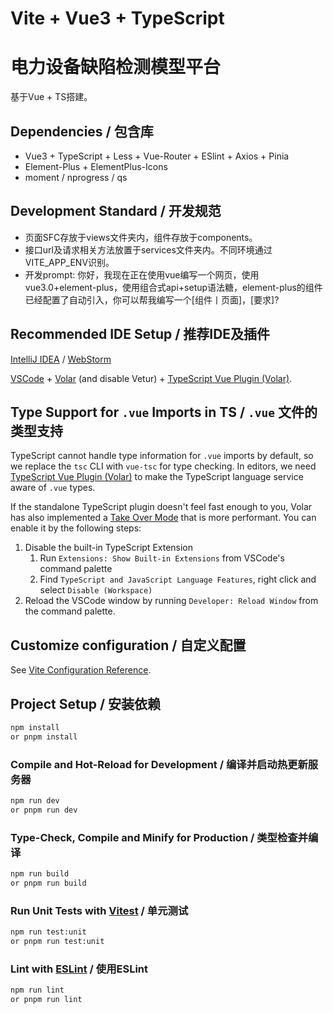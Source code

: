 # Vite + Vue3 + TypeScript

# 电力设备缺陷检测模型平台

基于Vue + TS搭建。

## Dependencies / 包含库

+ Vue3 + TypeScript + Less + Vue-Router + ESlint + Axios + Pinia
+ Element-Plus + ElementPlus-Icons
+ moment / nprogress / qs

## Development  Standard / 开发规范

+ 页面SFC存放于views文件夹内，组件存放于components。
+ 接口url及请求相关方法放置于services文件夹内。不同环境通过VITE_APP_ENV识别。
+ 开发prompt:
  你好，我现在正在使用vue编写一个网页，使用vue3.0+element-plus，使用组合式api+setup语法糖，element-plus的组件已经配置了自动引入，你可以帮我编写一个[组件丨页面]，[要求]?

## Recommended IDE Setup / 推荐IDE及插件

[IntelliJ IDEA](https://www.jetbrains.com/idea/) / [WebStorm](https://www.jetbrains.com.cn/webstorm/)

[VSCode](https://code.visualstudio.com/) + [Volar](https://marketplace.visualstudio.com/items?itemName=Vue.volar) (and disable Vetur) + [TypeScript Vue Plugin (Volar)](https://marketplace.visualstudio.com/items?itemName=Vue.vscode-typescript-vue-plugin).

## Type Support for `.vue` Imports in TS / `.vue` 文件的类型支持

TypeScript cannot handle type information for `.vue` imports by default, so we replace the `tsc` CLI with `vue-tsc` for type checking. In editors, we need [TypeScript Vue Plugin (Volar)](https://marketplace.visualstudio.com/items?itemName=Vue.vscode-typescript-vue-plugin) to make the TypeScript language service aware of `.vue` types.

If the standalone TypeScript plugin doesn't feel fast enough to you, Volar has also implemented a [Take Over Mode](https://github.com/johnsoncodehk/volar/discussions/471#discussioncomment-1361669) that is more performant. You can enable it by the following steps:

1. Disable the built-in TypeScript Extension
    1) Run `Extensions: Show Built-in Extensions` from VSCode's command palette
    2) Find `TypeScript and JavaScript Language Features`, right click and select `Disable (Workspace)`
2. Reload the VSCode window by running `Developer: Reload Window` from the command palette.

## Customize configuration / 自定义配置

See [Vite Configuration Reference](https://vitejs.dev/config/).

## Project Setup / 安装依赖

```sh
npm install
or pnpm install
```

### Compile and Hot-Reload for Development / 编译并启动热更新服务器

```sh
npm run dev
or pnpm run dev
```

### Type-Check, Compile and Minify for Production / 类型检查并编译

```sh
npm run build
or pnpm run build
```

### Run Unit Tests with [Vitest](https://vitest.dev/) / 单元测试

```sh
npm run test:unit
or pnpm run test:unit
```

### Lint with [ESLint](https://eslint.org/) / 使用ESLint

```sh
npm run lint
or pnpm run lint
```



